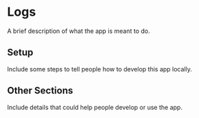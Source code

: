 # Logs

A brief description of what the app is meant to do.

## Setup

Include some steps to tell people how to develop this app locally.

## Other Sections

Include details that could help people develop or use the app.
